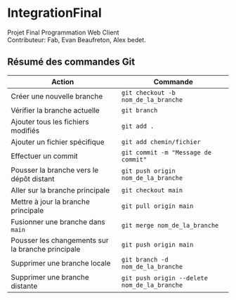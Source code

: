 # IntegrationFinal
Projet Final Programmation Web Client  
Contributeur: Fab, Evan Beaufreton, Alex bedet.

## Résumé des commandes Git

| Action                                      | Commande                                 |
|---------------------------------------------|------------------------------------------|
| Créer une nouvelle branche                 | `git checkout -b nom_de_la_branche`      |
| Vérifier la branche actuelle               | `git branch`                             |
| Ajouter tous les fichiers modifiés         | `git add .`                              |
| Ajouter un fichier spécifique              | `git add chemin/fichier`         |
| Effectuer un commit                        | `git commit -m "Message de commit"`      |
| Pousser la branche vers le dépôt distant   | `git push origin nom_de_la_branche`      |
| Aller sur la branche principale            | `git checkout main`                      |
| Mettre à jour la branche principale        | `git pull origin main`                   |
| Fusionner une branche dans `main`         | `git merge nom_de_la_branche`            |
| Pousser les changements sur la branche principale | `git push origin main`            |
| Supprimer une branche locale               | `git branch -d nom_de_la_branche`        |
| Supprimer une branche distante             | `git push origin --delete nom_de_la_branche` |
